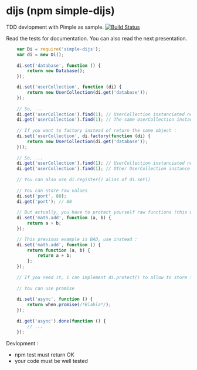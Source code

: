 # dijs (npm simple-dijs)

TDD devlopment with Pimple as sample. [![Build Status](https://travis-ci.org/Devlopnet/dijs.svg?branch=master)](https://travis-ci.org/Devlopnet/dijs)

Read the tests for documentation. You can also read the next presentation.

```javascript
    var Di = require('simple-dijs');
    var di = new Di();
    
    di.set('database', function () {
        return new Database();
    });

    di.set('userCollection', function (di) {
        return new UserCollection(di.get('database'));
    });
    
    // So, ...
    di.get('userCollection').find(1); // UserCollection instanciated now !
    di.get('userCollection').find(1); // The same UserCollection instance
    
    // If you want to factory instead of return the same object :
    di.set('userCollection', di.factory(function (di) {
        return new UserCollection(di.get('database'));
    }));
    
    // So, ...
    di.get('userCollection').find(1); // UserCollection instanciated now !
    di.get('userCollection').find(1); // Other UserCollection instance now, instanciated now !
    
    // You can also use di.register() alias of di.set()
    
    // You can store raw values
    di.set('port', 80);
    di.get('port'); // 80
    
    // But actually, you have to protect yourself raw functions (this will be protect() method) :
    di.set('math.add', function (a, b) {
        return a + b;
    });

    // This previous example is BAD, use instead :
    di.set('math.add', function () {
        return function (a, b) {
            return a + b;
        };
    });
    
    // If you need it, i can implement di.protect() to allow to store functions
    
    // You can use promise
    
    di.set('async', function () {
        return when.promise(/*Blabla*/);
    });
    
    di.get('async').done(function () {
        // ...
    });
```

Devlopment :
- npm test must return OK
- your code must be well tested

